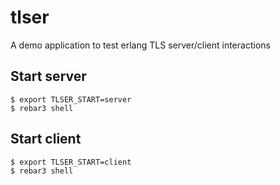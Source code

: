 # tlser

A demo application to test erlang TLS server/client interactions

## Start server

```
$ export TLSER_START=server
$ rebar3 shell
```

## Start client

```
$ export TLSER_START=client
$ rebar3 shell
```
